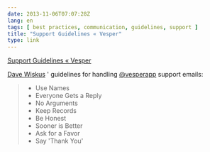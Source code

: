 ```yaml
---
date: 2013-11-06T07:07:28Z
lang: en
tags: [ best practices, communication, guidelines, support ]
title: "Support Guidelines « Vesper"
type: link
---
```


[Support Guidelines «
Vesper](http://vesperapp.co/blog/support-guidelines/#more-216)

[Dave Wiskus](http://betterelevation.com/) ' guidelines for handling
[\@vesperapp](https://twitter.com/vesperapp) support emails:

> -    Use Names
> -    Everyone Gets a Reply
> -    No Arguments
> -    Keep Records
> -    Be Honest
> -    Sooner is Better
> -    Ask for a Favor
> -    Say 'Thank You'

